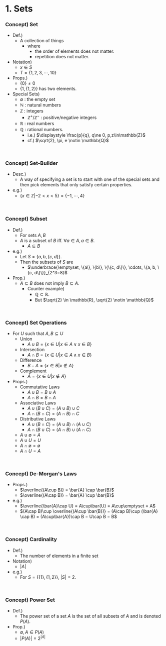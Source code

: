 # 1. Sets
### Concept) Set
- Def.)
  - A collection of things
    - where
      - the order of elements does not matter.
      - repetition does not matter.
- Notation)
  - $`x\in S`$
  - $`T = \{1,2,3,\cdots,10\}`$
- Props.)
  - $`\{0\} \ne 0`$
  - $`\{1, \{1,2\}\}`$ has two elements.
- Special Sets)
  - $`\emptyset`$ : the empty set
  - $`\mathbb{N}`$ : natural numbers
  - $`\mathbb{Z}`$ : integers
    - $`\mathbb{Z}^+ / \mathbb{Z}^-`$ : positive/negative integers
  - $`\mathbb{R}`$ : real numbers
  - $`\mathbb{Q}`$ : rational numbers.
    - i.e.) $`\displaystyle \frac{p}{q}, q\ne 0, p,z\in\mathbb{Z}`$
    - cf.) $`\sqrt{2}, \pi, e \notin \mathbb{Q}`$


<br>

### Concept) Set-Builder
- Desc.)
  - A way of specifying a set is to start with one of the special sets and then pick elements that only satisfy certain properties.
- e.g.)
  - $`\{x\in\mathbb{Z} | -2 \lt x \lt 5\} = \{-1,\cdots,4\}`$


<br>

### Concept) Subset
- Def.)
  - For sets $`A, B`$
  - $`A`$ is a subset of $`B`$ iff. $`\forall a\in A, a\in B`$.
    - $`A \subseteq B`$
- e.g.)
  - Let $`S = \{a, b, \{c, d\}\}`$.
  - Then the subsets of $`S`$ are
    - $`\underbrace{\emptyset, \{a\}, \{b\}, \{\{c, d\}\}, \cdots, \{a, b, \{c, d\}\}}_{2^3=8}`$
- Prop.)
  - $`A \subseteq B`$ does not imply $`B \subseteq A`$.
    - Counter example)
      - $`\mathbb{Q} \subset \mathbb{R}`$.
      - But $`\sqrt{2} \in \mathbb{R}, \sqrt{2} \notin \mathbb{Q}`$



<br>

### Concept) Set Operations
- For $`U`$ such that $`A,B \subseteq U`$
  - Union
    - $`A\cup B = \{x\in U | x\in A \vee x\in B\}`$
  - Intersection
    - $`A\cap B = \{x\in U | x\in A \wedge x\in B\}`$
  - Difference
    - $`B-A = \{x\in B | x \notin A\}`$
  - Complement
    - $`\bar{A} = \{x\in U | x \notin A\}`$
- Props.)
  - Commutative Laws
    - $`A\cup B = B\cup A`$
    - $`A\cap B = B\cap A`$
  - Associative Laws
    - $`A\cup (B\cup C) = (A\cup B)\cup C`$
    - $`A\cap (B\cap C) = (A\cap B)\cap C`$
  - Distributive Laws
    - $`A\cup(B\cap C) = (A\cup B)\cap(A\cup C)`$
    - $`A\cap(B\cup C) = (A\cap B)\cup(A\cap C)`$
  - $`A\cup\emptyset = A`$
  - $`A\cup U = U`$
  - $`A\cap\emptyset = \emptyset`$
  - $`A\cap U = A`$

<br>

### Concept) De-Morgan's Laws
- Props.)
  - $`\overline{(A\cup B)} = \bar{A} \cap \bar{B}`$
  - $`\overline{(A\cap B)} = \bar{A} \cup \bar{B}`$
- e.g.)
  - $`\overline{\bar{A}\cap U} = A\cup\bar{U} = A\cup\emptyset = A`$
  - $`(A\cap B)\cup \overline{(A\cup \bar{B})} = (A\cap B)\cup (\bar{A} \cap B) = (A\cup\bar{A})\cap B = U\cap B = B`$

<br>

### Concept) Cardinality
- Def.)
  - The number of elements in a finite set
- Notation)
  - $`|A|`$
- e.g.)
  - For $`S = \left\{ \{1\}, \{1,2\}  \right\}`$, $`|S|=2`$.

<br>

### Concept) Power Set
- Def.)
  - The power set of a set $`A`$ is the set of all subsets of $`A`$ and is denoted $`P(A)`$.
- Prop.)
  - $`\emptyset, A \in P(A)`$
  - $`|P(A)| = 2^{|A|}`$
